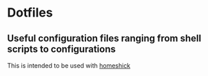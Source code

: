 # Dotfiles
## Useful configuration files ranging from shell scripts to configurations
This is intended to be used with [homeshick](https://github.com/andsens/homeshick)
